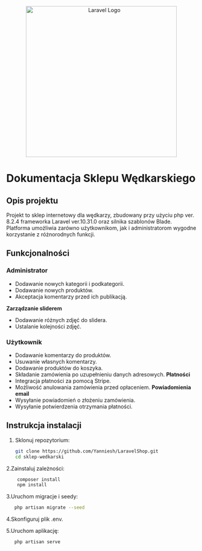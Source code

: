<p align="center"><a href="https://laravel.com" target="_blank"><img src="https://raw.githubusercontent.com/laravel/art/master/logo-lockup/5%20SVG/2%20CMYK/1%20Full%20Color/laravel-logolockup-cmyk-red.svg" width="400" alt="Laravel Logo"></a></p>

# Dokumentacja Sklepu Wędkarskiego

## Opis projektu
Projekt to sklep internetowy dla wędkarzy, zbudowany przy użyciu php ver. 8.2.4 frameworka Laravel ver.10.31.0 oraz silnika szablonów Blade. 
Platforma umożliwia zarówno użytkownikom, jak i administratorom wygodne korzystanie z różnorodnych funkcji. 

## Funkcjonalności

### Administrator
- Dodawanie nowych kategorii i podkategorii.   
- Dodawanie nowych produktów.
- Akceptacja komentarzy przed ich publikacją.

**Zarządzanie sliderem**
- Dodawanie różnych zdjęć do slidera.
- Ustalanie kolejności zdjęć.
### Użytkownik
- Dodawanie komentarzy do produktów.
- Usuwanie własnych komentarzy.
- Dodawanie produktów do koszyka.
- Składanie zamówienia po uzupełnieniu danych adresowych.
**Płatności**
- Integracja płatności za pomocą Stripe.
- Możliwość anulowania zamówienia przed opłaceniem.
**Powiadomienia email**
- Wysyłanie powiadomień o złożeniu zamówienia.
- Wysyłanie potwierdzenia otrzymania płatności.
## Instrukcja instalacji
1. Sklonuj repozytorium:
   ```bash
   git clone https://github.com/Yanniesh/LaravelShop.git
   cd sklep-wedkarski
   ```
2.Zainstaluj zależności:
```bash
    composer install
    npm install
```
3.Uruchom migracje i seedy:
```bash
   php artisan migrate --seed
```
4.Skonfiguruj plik .env.

5.Uruchom aplikację:
```bash
   php artisan serve
```
